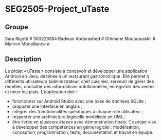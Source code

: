 # SEG2505-Project_uTaste

## Groupe
Sara Rigotti # 300226854
Radwan Abdurashed # 
Othmane Moutaouakkil #
Marven Monalliance #

## Description
Le projet « uTaste » consiste à concevoir et développer une application Android en Java, destinée à un restaurant gastronomique. Elle permet à différents utilisateurs (administrateur, chef cuisinier, serveur) de gérer des recettes, consulter des informations nutritionnelles, enregistrer des ventes et noter les plats.
L’application doit :
- fonctionner sur Android Studio avec une base de données SQLite ;
- proposer une interface en anglais ;
- intégrer des fonctionnalités spécifiques à chaque rôle utilisateur ;
- respecter une architecture logicielle modélisée en UML ;
- être livrée en plusieurs étapes avec démonstration finale.
Ce projet vise à développer des compétences en génie logiciel : modélisation, conception, programmation, tests, documentation et travail en équipe.
